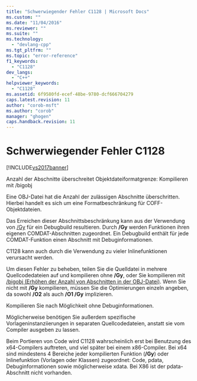 ```yaml
---
title: "Schwerwiegender Fehler C1128 | Microsoft Docs"
ms.custom: ""
ms.date: "11/04/2016"
ms.reviewer: ""
ms.suite: ""
ms.technology: 
  - "devlang-cpp"
ms.tgt_pltfrm: ""
ms.topic: "error-reference"
f1_keywords: 
  - "C1128"
dev_langs: 
  - "C++"
helpviewer_keywords: 
  - "C1128"
ms.assetid: 6f9580fd-ecef-48be-9780-dcf666704279
caps.latest.revision: 11
author: "corob-msft"
ms.author: "corob"
manager: "ghogen"
caps.handback.revision: 11
---
```

# Schwerwiegender Fehler C1128
[!INCLUDE[vs2017banner](../../assembler/inline/includes/vs2017banner.md)]

Anzahl der Abschnitte überschreitet Objektdateiformatgrenze: Kompilieren mit \/bigobj  
  
 Eine OBJ\-Datei hat die Anzahl der zulässigen Abschnitte überschritten. Hierbei handelt es sich um eine Formatbeschränkung für COFF\-Objektdateien.  
  
 Das Erreichen dieser Abschnittsbeschränkung kann aus der Verwendung von [\/Gy](../../build/reference/gy-enable-function-level-linking.md) für ein Debugbuild resultieren. Durch **\/Gy** werden Funktionen ihren eigenen COMDAT\-Abschnitten zugeordnet.  Ein Debugbuild enthält für jede COMDAT\-Funktion einen Abschnitt mit Debuginformationen.  
  
 C1128 kann auch durch die Verwendung zu vieler Inlinefunktionen verursacht werden.  
  
 Um diesen Fehler zu beheben, teilen Sie die Quelldatei in mehrere Quellcodedateien auf und kompilieren ohne **\/Gy**, oder Sie kompilieren mit [\/bigobj \(Erhöhen der Anzahl von Abschnitten in der OBJ\-Datei\)](../../build/reference/bigobj-increase-number-of-sections-in-dot-obj-file.md).  Wenn Sie nicht mit **\/Gy** kompilieren, müssen Sie die Optimierungen einzeln angeben, da sowohl **\/O2** als auch **\/O1 \/Gy** implizieren.  
  
 Kompilieren Sie nach Möglichkeit ohne Debuginformationen.  
  
 Möglicherweise benötigen Sie außerdem spezifische Vorlageninstanziierungen in separaten Quellcodedateien, anstatt sie vom Compiler ausgeben zu lassen.  
  
 Beim Portieren von Code wird C1128 wahrscheinlich erst bei Benutzung des x64\-Compilers auftreten, und viel später bei einem x86\-Compiler. Bei x64 sind mindestens 4 Bereiche jeder kompilierten Funktion \(**\/Gy**\) oder Inlinefunktion \(Vorlagen oder Klassen\) zugeordnet: Code, pdata, Debuginformationen sowie möglicherweise xdata.  Bei X86 ist der pdata\-Abschnitt nicht vorhanden.